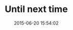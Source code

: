 ---
layout: post
title:  "Until next time"
date:   2015-06-20 15:54:02
image: /assets/newer/pood.png
involvement: illustration
category: oddities
writeup: false
storylink: 
tech: 
---